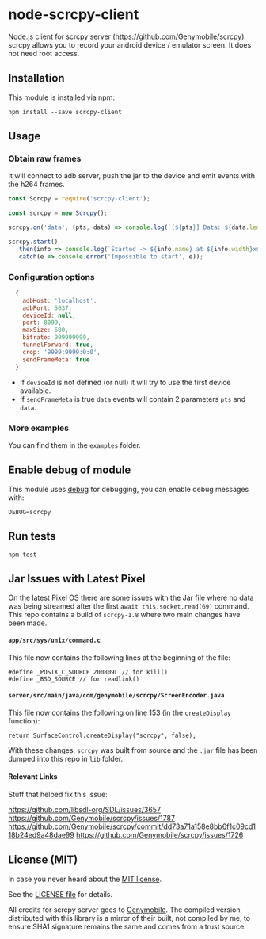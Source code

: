 # node-scrcpy-client

Node.js client for scrcpy server (https://github.com/Genymobile/scrcpy).
scrcpy allows you to record your android device / emulator screen. It does not need root access.


## Installation

This module is installed via npm:

```
npm install --save scrcpy-client
```

## Usage

### Obtain raw frames

It will connect to adb server, push the jar to the device and emit events with the h264 frames.

``` js
const Scrcpy = require('scrcpy-client');

const scrcpy = new Scrcpy();

scrcpy.on('data', (pts, data) => console.log(`[${pts}] Data: ${data.length}b`));

scrcpy.start()
  .then(info => console.log(`Started -> ${info.name} at ${info.width}x${info.height}`))
  .catch(e => console.error('Impossible to start', e));

```

### Configuration options

```js
  {
    adbHost: 'localhost',
    adbPort: 5037,
    deviceId: null,
    port: 8099,
    maxSize: 600,
    bitrate: 999999999,
    tunnelForward: true,
    crop: '9999:9999:0:0',
    sendFrameMeta: true
  }
```

* If ```deviceId``` is not defined (or null) it will try to use the first device available.
* If ```sendFrameMeta``` is true ```data``` events will contain 2 parameters ```pts``` and ```data```.

### More examples

You can find them in the ```examples``` folder.

## Enable debug of module

This module uses [debug](https://www.npmjs.com/package/debug) for debugging, you can enable debug messages with:

```
DEBUG=scrcpy
```

## Run tests

```
npm test
```

## Jar Issues with Latest Pixel

On the latest Pixel OS there are some issues with the Jar file where no data was being streamed after the first `await this.socket.read(69)` command. This repo contains a build of `scrcpy-1.8` where two main changes have been made.

#### `app/src/sys/unix/command.c`

This file now contains the following lines at the beginning of the file:

```
#define _POSIX_C_SOURCE 200809L // for kill()
#define _BSD_SOURCE // for readlink()
```

#### `server/src/main/java/com/genymobile/scrcpy/ScreenEncoder.java`

This file now contains the following on line 153 (in the `createDisplay` function):

```
return SurfaceControl.createDisplay("scrcpy", false);
```

With these changes, `scrcpy` was built from source and the `.jar` file has been dumped into this repo in `lib` folder.

#### Relevant Links

Stuff that helped fix this issue:

https://github.com/libsdl-org/SDL/issues/3657
https://github.com/Genymobile/scrcpy/issues/1787
https://github.com/Genymobile/scrcpy/commit/dd73a71a158e8bb6f1c09cd118b24ed9a48dae99
https://github.com/Genymobile/scrcpy/issues/1726


## License (MIT)

In case you never heard about the [MIT license](http://en.wikipedia.org/wiki/MIT_license).

See the [LICENSE file](LICENSE) for details.

All credits for scrcpy server goes to [Genymobile](https://github.com/Genymobile). The compiled version distributed with this library is a mirror of their built, not compiled by me, to ensure SHA1 signature remains the same and comes from a trust source.
